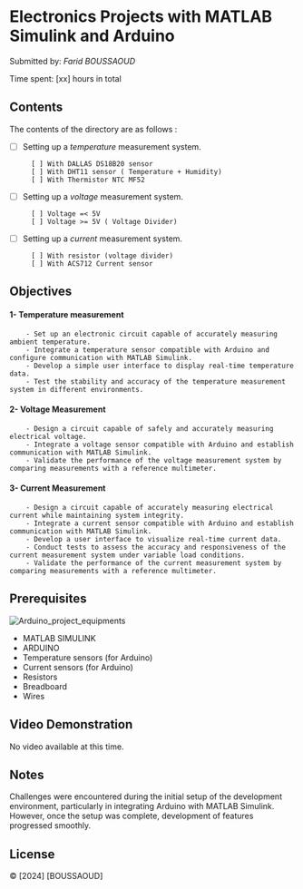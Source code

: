 # Electronics Projects with MATLAB Simulink and Arduino

Submitted by: *Farid BOUSSAOUD*

Time spent: [xx] hours in total

## Contents

The contents of the directory are as follows : 

* [ ] Setting up a *temperature* measurement system.

		[ ] With DALLAS DS18B20 sensor
		[ ] With DHT11 sensor ( Temperature + Humidity)
		[ ] With Thermistor NTC MF52 
* [ ] Setting up a *voltage* measurement system.

		[ ] Voltage =< 5V
		[ ] Voltage >= 5V ( Voltage Divider)
* [ ] Setting up a *current* measurement system.

		[ ] With resistor (voltage divider)
		[ ] With ACS712 Current sensor


## Objectives 

#### 1-  Temperature measurement

		- Set up an electronic circuit capable of accurately measuring ambient temperature.
		- Integrate a temperature sensor compatible with Arduino and configure communication with MATLAB Simulink.
		- Develop a simple user interface to display real-time temperature data.
		- Test the stability and accuracy of the temperature measurement system in different environments.

#### 2-  Voltage Measurement

		- Design a circuit capable of safely and accurately measuring electrical voltage.
		- Integrate a voltage sensor compatible with Arduino and establish communication with MATLAB Simulink.
    	- Validate the performance of the voltage measurement system by comparing measurements with a reference multimeter.

#### 3-  Current Measurement

		- Design a circuit capable of accurately measuring electrical current while maintaining system integrity.
    	- Integrate a current sensor compatible with Arduino and establish communication with MATLAB Simulink.
  		- Develop a user interface to visualize real-time current data.
    	- Conduct tests to assess the accuracy and responsiveness of the current measurement system under variable load conditions.
		- Validate the performance of the current measurement system by comparing measurements with a reference multimeter.

## Prerequisites

![Arduino_project_equipments][def]

- MATLAB SIMULINK
- ARDUINO
- Temperature sensors (for Arduino)
- Current sensors (for Arduino)
- Resistors
- Breadboard
- Wires


## Video Demonstration

No video available at this time.

## Notes

Challenges were encountered during the initial setup of the development environment, particularly in integrating Arduino with MATLAB Simulink. However, once the setup was complete, development of features progressed smoothly.

## License

© [2024] [BOUSSAOUD]


[def]: https://github.com/FaridBoussaoud/ElectronicsProjetcs/assets/132162114/fe0fc8c9-c80a-47c8-91a1-82c3ba10215f